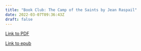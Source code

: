 ```yaml
---
title: "Book Club: The Camp of the Saints by Jean Raspail"
date: 2022-03-07T09:36:43Z
draft: false
---
```


[Link to PDF](/books/camp_of_the_saints.pdf)

[Link to epub](/books/camp_of_the_saints.epub)
